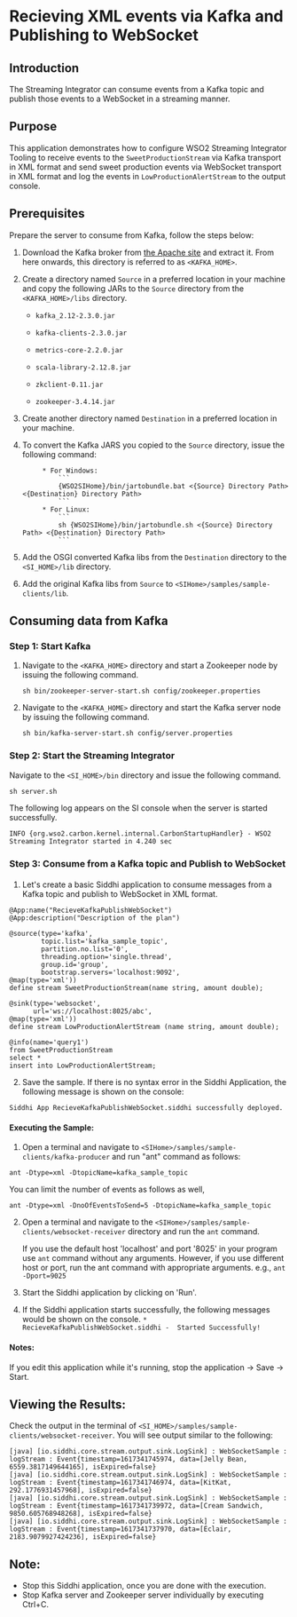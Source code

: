 # Recieving XML events via Kafka and Publishing to WebSocket

## Introduction

The Streaming Integrator can consume events from a Kafka topic and publish those events to a WebSocket in a streaming manner.

## Purpose

This application demonstrates how to configure WSO2 Streaming Integrator Tooling to receive events to the `SweetProductionStream` via Kafka transport in XML format and send sweet production events via WebSocket transport in XML format and log the events in `LowProductionAlertStream` to the output console.


## Prerequisites

Prepare the server to consume from  Kafka, follow the steps below:

1. Download the Kafka broker from [the Apache site](https://www.apache.org/dyn/closer.cgi?path=/kafka/2.3.0/kafka_2.12-2.3.0.tgz) and extract it. 
From here onwards, this directory is referred to as `<KAFKA_HOME>`.

2. Create a directory named `Source` in a preferred location in your machine and copy the following JARs to the `Source` directory from the `<KAFKA_HOME>/libs` directory.

    - `kafka_2.12-2.3.0.jar`
   
    - `kafka-clients-2.3.0.jar`
    
    - `metrics-core-2.2.0.jar`
    
    - `scala-library-2.12.8.jar`
    
    - `zkclient-0.11.jar`
   
    - `zookeeper-3.4.14.jar`
  
3. Create another directory named `Destination` in a preferred location in your machine.

4. To convert the Kafka JARS you copied to the `Source` directory, issue the following command:

            * For Windows:
                ```
                {WSO2SIHome}/bin/jartobundle.bat <{Source} Directory Path> <{Destination} Directory Path>
                ```
            * For Linux:
                ```
                sh {WSO2SIHome}/bin/jartobundle.sh <{Source} Directory Path> <{Destination} Directory Path>
                ```
                
5. Add the OSGI converted Kafka libs from the `Destination` directory to the `<SI_HOME>/lib` directory.

6. Add the original Kafka libs from `Source` to `<SIHome>/samples/sample-clients/lib`.

## Consuming data from Kafka

### Step 1: Start Kafka

1. Navigate to the `<KAFKA_HOME>` directory and start a Zookeeper node by issuing the following command.

    `sh bin/zookeeper-server-start.sh config/zookeeper.properties`

2. Navigate to the `<KAFKA_HOME>` directory and start the Kafka server node by issuing the following command.

    `sh bin/kafka-server-start.sh config/server.properties`


### Step 2: Start the Streaming Integrator

Navigate to the `<SI_HOME>/bin` directory and issue the following command. 

`sh server.sh`

The following log appears on the SI console when the server is started successfully.

```
INFO {org.wso2.carbon.kernel.internal.CarbonStartupHandler} - WSO2 Streaming Integrator started in 4.240 sec
```

### Step 3: Consume from a Kafka topic and Publish to WebSocket

####
1. Let's create a basic Siddhi application to consume messages from a Kafka topic and publish to WebSocket in XML format.

```
@App:name("RecieveKafkaPublishWebSocket")
@App:description("Description of the plan")

@source(type='kafka',
        topic.list='kafka_sample_topic',
        partition.no.list='0',
        threading.option='single.thread',
        group.id='group',
        bootstrap.servers='localhost:9092',
@map(type='xml'))
define stream SweetProductionStream(name string, amount double);

@sink(type='websocket', 
      url='ws://localhost:8025/abc',
@map(type='xml'))
define stream LowProductionAlertStream (name string, amount double);

@info(name='query1')
from SweetProductionStream
select *
insert into LowProductionAlertStream;
```

2. Save the sample. If there is no syntax error in the Siddhi Application, the following message is shown on the console:

```
Siddhi App RecieveKafkaPublishWebSocket.siddhi successfully deployed. 
```

#### Executing the Sample:

1. Open a terminal and navigate to `<SIHome>/samples/sample-clients/kafka-producer` and run "ant" command as follows:
```
ant -Dtype=xml -DtopicName=kafka_sample_topic
```

You can limit the number of events as follows as well,
```
ant -Dtype=xml -DnoOfEventsToSend=5 -DtopicName=kafka_sample_topic
```

2. Open a terminal and navigate to the `<SIHome>/samples/sample-clients/websocket-receiver` directory and run the `ant` command.

    If you use the default host 'localhost' and port '8025' in your program use `ant` command without any arguments.
    However, if you use different host or port, run the ant command with appropriate arguments. 
    e.g., `ant -Dport=9025`
 

3. Start the Siddhi application by clicking on 'Run'.

4. If the Siddhi application starts successfully, the following messages would be shown on the console.
        ```
        * RecieveKafkaPublishWebSocket.siddhi -  Started Successfully!
        ```

#### Notes:

If you edit this application while it's running, stop the application -> Save -> Start.

## Viewing the Results:

Check the output in the terminal of `<SI_HOME>/samples/sample-clients/websocket-receiver`. You will see output similar to the following: 
```
[java] [io.siddhi.core.stream.output.sink.LogSink] : WebSocketSample : logStream : Event{timestamp=1617341745974, data=[Jelly Bean, 6559.3817149644165], isExpired=false}
[java] [io.siddhi.core.stream.output.sink.LogSink] : WebSocketSample : logStream : Event{timestamp=1617341746974, data=[KitKat, 292.1776931457968], isExpired=false}
[java] [io.siddhi.core.stream.output.sink.LogSink] : WebSocketSample : logStream : Event{timestamp=1617341739972, data=[Cream Sandwich, 9850.605768948268], isExpired=false}
[java] [io.siddhi.core.stream.output.sink.LogSink] : WebSocketSample : logStream : Event{timestamp=1617341737970, data=[Éclair, 2183.9079927424236], isExpired=false}
```

## Note:
* Stop this Siddhi application, once you are done with the execution.
* Stop Kafka server and Zookeeper server individually by executing Ctrl+C.
